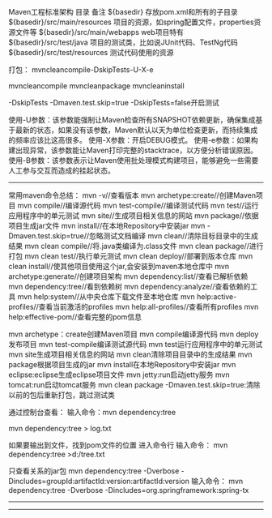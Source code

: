 Maven工程标准架构
目录	备注
${basedir}	存放pom.xml和所有的子目录
${basedir}/src/main/resources	项目的资源，如spring配置文件，properties资源文件等
${basedir}/src/main/webapps	web项目特有
${basedir}/src/test/java	项目的测试类，比如说JUnit代码、TestNg代码
${basedir}/src/test/resources	测试代码使用的资源


打包：
mvncleancompile-DskipTests-U-X-e

mvncleancompile
mvncleanpackage
mvncleaninstall

-DskipTests
-Dmaven.test.skip=true
-DskipTests=false开启测试

使用-U参数：该参数能强制让Maven检查所有SNAPSHOT依赖更新，确保集成基于最新的状态，如果没有该参数，Maven默认以天为单位检查更新，而持续集成的频率应该比这高很多。
使用-X参数：开启DEBUG模式。
使用-e参数：如果构建出现异常，该参数能让Maven打印完整的stacktrace，以方便分析错误原因。
使用-B参数：该参数表示让Maven使用批处理模式构建项目，能够避免一些需要人工参与交互而造成的挂起状态。

---------------------------------------------------------------------------------------------------------------------

常用maven命令总结：
mvn -v//查看版本
mvn archetype:create//创建Maven项目
mvn compile//编译源代码
mvn test-compile//编译测试代码
mvn test//运行应用程序中的单元测试
mvn site//生成项目相关信息的网站
mvn package//依据项目生成jar文件
mvn install//在本地Repository中安装jar
mvn -Dmaven.test.skip=true//忽略测试文档编译
mvn clean//清除目标目录中的生成结果
mvn clean compile//将.java类编译为.class文件
mvn clean package//进行打包
mvn clean test//执行单元测试
mvn clean deploy//部署到版本仓库
mvn clean install//使其他项目使用这个jar,会安装到maven本地仓库中
mvn archetype:generate//创建项目架构
mvn dependency:list//查看已解析依赖
mvn dependency:tree//看到依赖树
mvn dependency:analyze//查看依赖的工具
mvn help:system//从中央仓库下载文件至本地仓库
mvn help:active-profiles//查看当前激活的profiles
mvn help:all-profiles//查看所有profiles
mvn help:effective-pom//查看完整的pom信息



mvn archetype：create创建Maven项目
mvn compile编译源代码
mvn deploy发布项目
mvn test-compile编译测试源代码
mvn test运行应用程序中的单元测试
mvn site生成项目相关信息的网站
mvn clean清除项目目录中的生成结果
mvn package根据项目生成的jar
mvn install在本地Repository中安装jar
mvn eclipse:eclipse生成eclipse项目文件
mvn jetty:run启动jetty服务
mvn tomcat:run启动tomcat服务
mvn clean package -Dmaven.test.skip=true:清除以前的包后重新打包，跳过测试类


通过控制台查看：
输入命令：mvn dependency:tree

mvn dependency:tree > log.txt



如果要输出到文件，找到pom文件的位置 进入命令行
输入命令： mvn dependency:tree >d:/tree.txt

只查看关系的jar包
mvn dependency:tree -Dverbose -Dincludes=groupId:artifactId:version:artifactId:version
输入命令：
mvn dependency:tree -Dverbose -Dincludes=org.springframework:spring-tx


---------------------------------------------------------------------------------------------------------------------









---------------------------------------------------------------------------------------------------------------------

